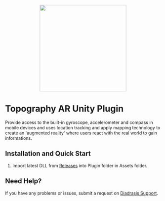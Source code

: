 <p align="center">
  <a href="https://arpolis.gr/" target="_blank" align="center">
    <img src="https://arpolis.gr/wp-content/uploads/2020/03/arpolis_logo_new-512x480.png" width="280">
  </a>
  <br />
</p>

# Topography AR Unity Plugin
Provide access to the built-in gyroscope, accelerometer and compass in mobile devices and uses location tracking and apply mapping technology to create an 'augmented reality' where users react with the real world to gain informations.

## Installation and Quick Start

1. Import latest DLL from [Releases](https://github.com/Diadrasis/ARPolis_TopographyAR/releases) into Plugin folder in Assets folder.

<!--//## Changelog-->


## Need Help?
If you have any problems or issues, submit a request on [Diadrasis Support](https://www.diadrasis.gr/contact/).
